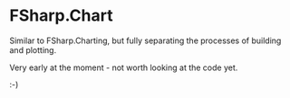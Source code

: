 # FSharp.Chart
Similar to FSharp.Charting, but fully separating the processes of building and plotting.

Very early at the moment - not worth looking at the code yet.

:-)
